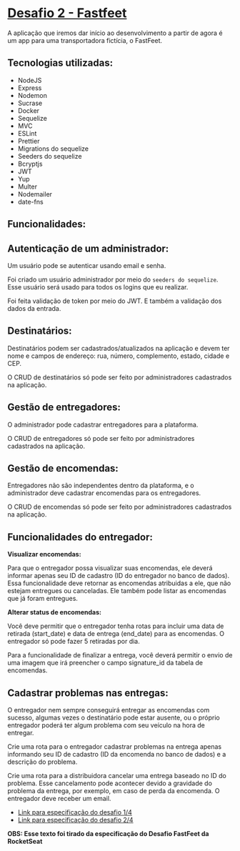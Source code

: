 # [Desafio 2 - Fastfeet](https://github.com/Rocketseat/bootcamp-gostack-desafio-02)
A aplicação que iremos dar início ao desenvolvimento a partir de agora é um app para uma transportadora fictícia, o FastFeet.

## Tecnologias utilizadas:

- NodeJS
- Express
- Nodemon
- Sucrase
- Docker
- Sequelize
- MVC
- ESLint
- Prettier
- Migrations do sequelize
- Seeders do sequelize
- Bcryptjs
- JWT
- Yup
- Multer
- Nodemailer
- date-fns

## Funcionalidades:

## Autenticação de um administrador:

Um usuário pode se autenticar usando email e senha.

Foi criado um usuário administrador por meio do `seeders do sequelize`. Esse usuário será usado para todos os logins que eu realizar.

Foi feita validação de token por meio do JWT. E também a validação dos dados da entrada.

## Destinatários:

Destinatários podem ser cadastrados/atualizados na aplicação e devem ter nome e campos de endereço: rua, número, complemento, estado, cidade e CEP.

O CRUD de destinatários só pode ser feito por administradores cadastrados na aplicação.

## Gestão de entregadores:

O administrador pode cadastrar entregadores para a plataforma.

O CRUD de entregadores só pode ser feito por administradores cadastrados na aplicação.

## Gestão de encomendas:

Entregadores não são independentes dentro da plataforma, e o administrador deve cadastrar encomendas para os entregadores.

O CRUD de encomendas só pode ser feito por administradores cadastrados na aplicação.

## Funcionalidades do entregador:

**Visualizar encomendas:**

Para que o entregador possa visualizar suas encomendas, ele deverá informar apenas seu ID de cadastro (ID do entregador no banco de dados). Essa funcionalidade deve retornar as encomendas atribuidas a ele, que não estejam entregues ou canceladas.
Ele também pode listar as encomendas que já foram entregues.

**Alterar status de encomendas:**

Você deve permitir que o entregador tenha rotas para incluir uma data de retirada (start_date) e data de entrega (end_date) para as encomendas. O entregador só pode fazer 5 retiradas por dia.

Para a funcionalidade de finalizar a entrega, você deverá permitir o envio de uma imagem que irá preencher o campo signature_id da tabela de encomendas.

## Cadastrar problemas nas entregas:

O entregador nem sempre conseguirá entregar as encomendas com sucesso, algumas vezes o destinatário pode estar ausente, ou o próprio entregador poderá ter algum problema com seu veículo na hora de entregar.

Crie uma rota para o entregador cadastrar problemas na entrega apenas informando seu ID de cadastro (ID da encomenda no banco de dados) e a descrição do problema.

Crie uma rota para a distribuidora cancelar uma entrega baseado no ID do problema. Esse cancelamento pode acontecer devido a gravidade do problema da entrega, por exemplo, em caso de perda da encomenda. O entregador deve receber um email.

- [Link para especificação do desafio 1/4](https://github.com/Rocketseat/bootcamp-gostack-desafio-02)
- [Link para especificação do desafio 2/4](https://github.com/Rocketseat/bootcamp-gostack-desafio-03)

**OBS: Esse texto foi tirado da especificação do Desafio FastFeet da RocketSeat**
